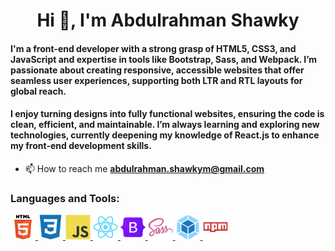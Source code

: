 <h1 align="center">Hi 👋, I'm Abdulrahman Shawky</h1>
<h4 align="left">I'm a front-end developer with a strong grasp of HTML5, CSS3, and JavaScript and expertise in tools like Bootstrap, Sass, and Webpack. I’m passionate about creating responsive, accessible websites that offer seamless user experiences, supporting both LTR and RTL layouts for global reach.</h3>
<h4 align="left">I enjoy turning designs into fully functional websites, ensuring the code is clean, efficient, and maintainable. I’m always learning and exploring new technologies, currently deepening my knowledge of React.js to enhance my front-end development skills.</h3>

- 📫 How to reach me **abdulrahman.shawkym@gmail.com**

<h3 align="left">Languages and Tools:</h3>
<p align="left">
 <a href="https://www.w3.org/html/" target="_blank" rel="noreferrer"> <img src="https://raw.githubusercontent.com/devicons/devicon/master/icons/html5/html5-original-wordmark.svg" alt="html5" width="40" height="40"/> </a> 
 <a href="https://www.w3schools.com/css/" target="_blank" rel="noreferrer"> <img src="https://raw.githubusercontent.com/devicons/devicon/refs/heads/master/icons/css3/css3-plain.svg" alt="css3" width="40" height="40"/> </a> 
 <a href="https://www.w3schools.com/js/" target="_blank" rel="noreferrer"> <img src="https://github.com/devicons/devicon/raw/refs/heads/master/icons/javascript/javascript-original.svg" alt="javascript" width="40" height="40"/> </a> 
 <a href="https://react.dev/" target="_blank" rel="noreferrer"> <img src="https://github.com/devicons/devicon/raw/refs/heads/master/icons/react/react-original.svg" alt="react" width="40" height="40"/> </a> 
 <a href="https://getbootstrap.com" target="_blank" rel="noreferrer"> <img src="https://raw.githubusercontent.com/devicons/devicon/refs/heads/master/icons/bootstrap/bootstrap-original.svg" alt="bootstrap" width="40" height="40"/> </a>
  <a href="https://sass-lang.com" target="_blank" rel="noreferrer"> <img src="https://raw.githubusercontent.com/devicons/devicon/refs/heads/master/icons/sass/sass-original.svg" alt="sass" width="40" height="40"/> </a> 
  <a href="https://webpack.js.org" target="_blank" rel="noreferrer"> <img src="https://github.com/devicons/devicon/raw/refs/heads/master/icons/webpack/webpack-original.svg" alt="webpack" width="40" height="40"/> </a> 
  <a href="https://www.npmjs.com/" target="_blank" rel="noreferrer"> <img src="https://github.com/devicons/devicon/raw/refs/heads/master/icons/npm/npm-original-wordmark.svg" alt="npm" width="40" height="40"/> </a> 
</p>
